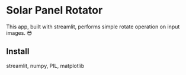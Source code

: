 # Solar Panel Rotator
 This app, built with streamlit, performs simple rotate operation on input images. 😎

## Install

streamlit, numpy, PIL, matplotlib
